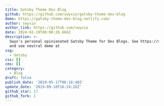```yaml
---
title: Gatsby Theme Dev Blog
github: https://github.com/swyxio/gatsby-theme-dev-blog
demo: https://gatsby-theme-dev-blog.netlify.com/
author: swyxio
author_link: https://github.com/swyxio
date: 2024-02-19T08:00:28.666Z
description: >-
  Swyx's personal opinionated Gatsby Theme for Dev Blogs. See https://swyx.io
  and see neutral demo at
ssg:
  - Gatsby
css: []
cms: []
category:
  - Blog
draft: false
publish_date: '2019-05-17T06:16:40Z'
update_date: '2019-09-10T16:24:26Z'
github_star: 17
github_fork: 1
---
```

